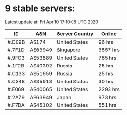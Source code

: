 # 9 stable servers:

Latest update at: Fri Apr 10 17:10:08 UTC 2020

| ID | ASN | Server Country | Online |
| -- | --- | -------------- | ------ |
| #.D09B | AS174 | United States | 96 hrs |
| #.7F1D | AS63949 | Singapore | 3557 hrs |
| #.9FC3 | AS53889 | United States | 765 hrs |
| #.1F2B | AS49392 | Russia | 25 hrs |
| #.C133 | AS51659 | Russia | 25 hrs |
| #.C348 | AS35913 | United States | 30 hrs |
| #.E069 | AS40065 | United States | 2293 hrs |
| #.2A79 | AS63949 | Japan | 973 hrs |
| #.F7DA | AS45102 | United States | 551 hrs |

